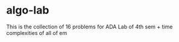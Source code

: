 # algo-lab
This is the collection of 16 problems for ADA Lab of 4th sem + time complexities of all of em
